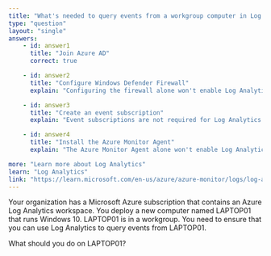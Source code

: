 ```yaml
---
title: "What's needed to query events from a workgroup computer in Log Analytics?"
type: "question"
layout: "single"
answers:
    - id: answer1
      title: "Join Azure AD"
      correct: true

    - id: answer2
      title: "Configure Windows Defender Firewall"
      explain: "Configuring the firewall alone won't enable Log Analytics queries. Windows Defender Firewall is a network security system that monitors and controls incoming and outgoing network traffic, but configuring it does not establish the required authentication and connectivity to Azure Log Analytics."

    - id: answer3
      title: "Create an event subscription"
      explain: "Event subscriptions are not required for Log Analytics queries. Event subscriptions are used to route events from an event source to a destination for event handling and automation, which is unrelated to querying logs from a workgroup computer."

    - id: answer4
      title: "Install the Azure Monitor Agent"
      explain: "The Azure Monitor Agent alone won't enable Log Analytics queries. While the Azure Monitor Agent collects monitoring data from the operating system and sends it to Azure Monitor, it requires proper authentication through Azure AD to function correctly."

more: "Learn more about Log Analytics"
learn: "Log Analytics"
link: "https://learn.microsoft.com/en-us/azure/azure-monitor/logs/log-analytics-overview"
---
```

Your organization has a Microsoft Azure subscription that contains an Azure Log Analytics workspace. You deploy a new computer named LAPTOP01 that runs Windows 10. LAPTOP01 is in a workgroup. You need to ensure that you can use Log Analytics to query events from LAPTOP01.

What should you do on LAPTOP01?
